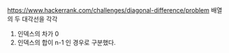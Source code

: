https://www.hackerrank.com/challenges/diagonal-difference/problem
배열의 두 대각선을 각각
1. 인덱스의 차가 0
2. 인덱스의 합이 n-1
인 경우로 구분했다.
